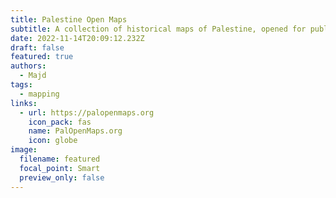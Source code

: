 ```yaml
---
title: Palestine Open Maps
subtitle: A collection of historical maps of Palestine, opened for public access
date: 2022-11-14T20:09:12.232Z
draft: false
featured: true
authors:
  - Majd
tags:
  - mapping
links:
  - url: https://palopenmaps.org
    icon_pack: fas
    name: PalOpenMaps.org
    icon: globe
image:
  filename: featured
  focal_point: Smart
  preview_only: false
---
```

